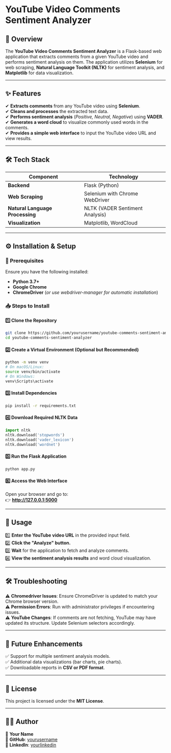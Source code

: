 # **YouTube Video Comments Sentiment Analyzer**  

## **📌 Overview**  
The **YouTube Video Comments Sentiment Analyzer** is a Flask-based web application that extracts comments from a given YouTube video and performs sentiment analysis on them. The application utilizes **Selenium** for web scraping, **Natural Language Toolkit (NLTK)** for sentiment analysis, and **Matplotlib** for data visualization.  

---

## **✨ Features**  
✔ **Extracts comments** from any YouTube video using **Selenium**.  
✔ **Cleans and processes** the extracted text data.  
✔ **Performs sentiment analysis** (_Positive, Neutral, Negative_) using **VADER**.  
✔ **Generates a word cloud** to visualize commonly used words in the comments.  
✔ **Provides a simple web interface** to input the YouTube video URL and view results.  

---

## **🛠 Tech Stack**  
| **Component** | **Technology** |  
|--------------|--------------|  
| **Backend** | Flask (Python) |  
| **Web Scraping** | Selenium with Chrome WebDriver |  
| **Natural Language Processing** | NLTK (VADER Sentiment Analysis) |  
| **Visualization** | Matplotlib, WordCloud |  

---

## **⚙ Installation & Setup**  

### **🔹 Prerequisites**  
Ensure you have the following installed:  
- **Python 3.7+**  
- **Google Chrome**  
- **ChromeDriver** (_or use webdriver-manager for automatic installation_)  

### **📥 Steps to Install**  

#### **1️⃣ Clone the Repository**  
```bash
git clone https://github.com/yourusername/youtube-comments-sentiment-analyzer.git
cd youtube-comments-sentiment-analyzer
```

#### **2️⃣ Create a Virtual Environment (Optional but Recommended)**  
```bash
python -m venv venv
# On macOS/Linux:
source venv/bin/activate  
# On Windows:
venv\Scripts\activate  
```

#### **3️⃣ Install Dependencies**  
```bash
pip install -r requirements.txt
```

#### **4️⃣ Download Required NLTK Data**  
```python
import nltk
nltk.download('stopwords')
nltk.download('vader_lexicon')
nltk.download('wordnet')
```

#### **5️⃣ Run the Flask Application**  
```bash
python app.py
```

#### **6️⃣ Access the Web Interface**  
Open your browser and go to:  
👉 **http://127.0.0.1:5000**  

---

## **🚀 Usage**  
1️⃣ **Enter the YouTube video URL** in the provided input field.  
2️⃣ **Click the "Analyze" button.**  
3️⃣ **Wait** for the application to fetch and analyze comments.  
4️⃣ **View the sentiment analysis results** and word cloud visualization.  

---

## **🛠 Troubleshooting**  
⚠ **Chromedriver Issues**: Ensure ChromeDriver is updated to match your Chrome browser version.  
⚠ **Permission Errors**: Run with administrator privileges if encountering issues.  
⚠ **YouTube Changes**: If comments are not fetching, YouTube may have updated its structure. Update Selenium selectors accordingly.  

---

## **🚀 Future Enhancements**  
✅ Support for multiple sentiment analysis models.  
✅ Additional data visualizations (bar charts, pie charts).  
✅ Downloadable reports in **CSV or PDF format**.  

---

## **📜 License**  
This project is licensed under the **MIT License**.  

---

## **👨‍💻 Author**  
📌 **Your Name**  
🔗 **GitHub**: [yourusername](https://github.com/AkUp007/)  
🔗 **LinkedIn**: [yourlinkedin](https://www.linkedin.com/in/akashupadhyay007/)
